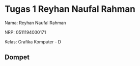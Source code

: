 # Tugas 1 Reyhan Naufal Rahman

Nama: Reyhan Naufal Rahman

NRP: 0511194000171

Kelas: Grafika Komputer - D

## Dompet
